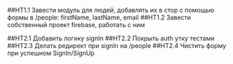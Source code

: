 ##HT1.1 Завести модуль для людей, добавлять их в стор с помощью формы в /people: firstName, lastName, email
##HT1.2 Завести собственный проект firebase, работать с ним

##HT2.1 Добавить логику signIn
##HT2.2 Покрыть auth утку тестами
##HT2.3 Делать редирект при signIn на /people
##HT2.4 Чистить форму при успешном SignIn/SignUp